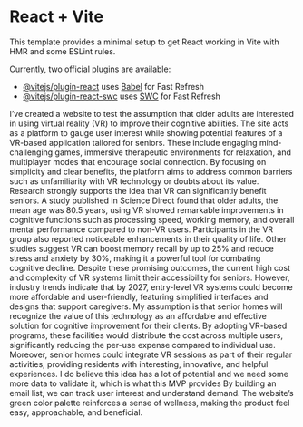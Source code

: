 # React + Vite

This template provides a minimal setup to get React working in Vite with HMR and some ESLint rules.

Currently, two official plugins are available:

- [@vitejs/plugin-react](https://github.com/vitejs/vite-plugin-react/blob/main/packages/plugin-react/README.md) uses [Babel](https://babeljs.io/) for Fast Refresh
- [@vitejs/plugin-react-swc](https://github.com/vitejs/vite-plugin-react-swc) uses [SWC](https://swc.rs/) for Fast Refresh

I’ve created a website to test the assumption that older adults are interested in using virtual reality (VR) to improve their cognitive abilities. The site acts as a platform to gauge user interest while showing potential features of a VR-based application tailored for seniors. These include engaging mind-challenging games, immersive therapeutic environments for relaxation, and multiplayer modes that encourage social connection. By focusing on simplicity and clear benefits, the platform aims to address common barriers such as unfamiliarity with VR technology or doubts about its value.
Research strongly supports the idea that VR can significantly benefit seniors. A study published in Science Direct found that older adults, the mean age was 80.5 years, using VR showed remarkable improvements in cognitive functions such as processing speed, working memory, and overall mental performance compared to non-VR users. Participants in the VR group also reported noticeable enhancements in their quality of life. Other studies suggest VR can boost memory recall by up to 25% and reduce stress and anxiety by 30%, making it a powerful tool for combating cognitive decline.
Despite these promising outcomes, the current high cost and complexity of VR systems limit their accessibility for seniors. However, industry trends indicate that by 2027, entry-level VR systems could become more affordable and user-friendly, featuring simplified interfaces and designs that support caregivers.
My assumption is that senior homes will recognize the value of this technology as an affordable and effective solution for cognitive improvement for their clients. By adopting VR-based programs, these facilities would distribute the cost across multiple users, significantly reducing the per-use expense compared to individual use. Moreover, senior homes could integrate VR sessions as part of their regular activities, providing residents with interesting, innovative, and helpful experiences.
I do believe this idea has a lot of potential and we need some more data to validate it, which is what this MVP provides By building an email list, we can track user interest and understand demand. The website’s green color palette reinforces a sense of wellness, making the product feel easy, approachable, and beneficial.





